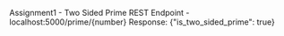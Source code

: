 Assignment1 - Two Sided Prime
REST Endpoint - localhost:5000/prime/{number}
Response: {"is_two_sided_prime": true}
